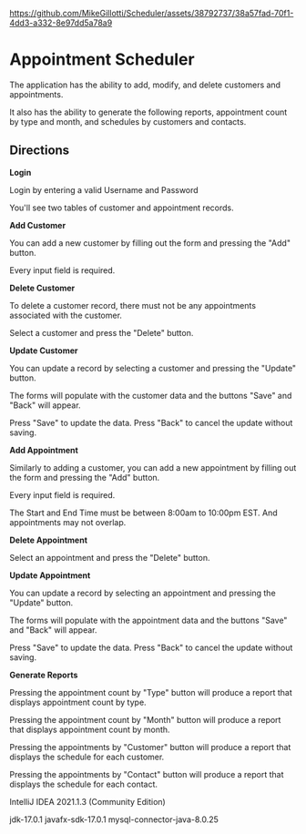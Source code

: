 





https://github.com/MikeGillotti/Scheduler/assets/38792737/38a57fad-70f1-4dd3-a332-8e97dd5a78a9




# Appointment Scheduler

The application has the ability to add, modify, and delete customers and appointments.

It also has the ability to generate the following reports, appointment count by type and month, and schedules by customers and contacts.


## Directions

**Login**

Login by entering a valid Username and Password

You'll see two tables of customer and appointment records.


**Add Customer**

You can add a new customer by filling out the form and pressing the "Add" button.

Every input field is required.

**Delete Customer**

To delete a customer record, there must not be any appointments associated with the customer.

Select a customer and press the "Delete" button.

**Update Customer**

You can update a record by selecting a customer and pressing the "Update" button.

The forms will populate with the customer data and the buttons "Save" and "Back" will appear.

Press "Save" to update the data. Press "Back" to cancel the update without saving.

**Add Appointment**

Similarly to adding a customer, you can add a new appointment by filling out the form and pressing the "Add" button.

Every input field is required.

The Start and End Time must be between 8:00am to 10:00pm EST. And appointments may not overlap.


**Delete Appointment**

Select an appointment and press the "Delete" button.


**Update Appointment**

You can update a record by selecting an appointment and pressing the "Update" button.

The forms will populate with the appointment data and the buttons "Save" and "Back" will appear.

Press "Save" to update the data. Press "Back" to cancel the update without saving.


**Generate Reports**

Pressing the appointment count by "Type" button will produce a report that displays appointment count by type.

Pressing the appointment count by "Month" button will produce a report that displays appointment count by month.

Pressing the appointments by "Customer" button will produce a report that displays the schedule for each customer.

Pressing the appointments by "Contact" button will produce a report that displays the schedule for each contact.



IntelliJ IDEA 2021.1.3 (Community Edition)

jdk-17.0.1
javafx-sdk-17.0.1
mysql-connector-java-8.0.25


